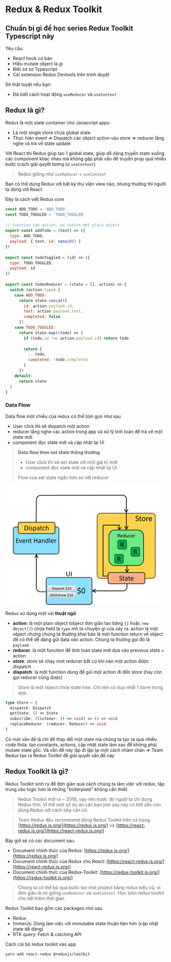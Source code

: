 # Redux & Redux Toolkit

## Chuẩn bị gì để học series Redux Toolkit Typescript này

Yêu cầu:

- React hook cơ bản
- Hiểu mutate object là gì
- Biết sơ sơ Typescript
- Cài extension Redux Devtools trên trình duyệt

Sẽ thật tuyệt nếu bạn:

- Đã biết cách hoạt động `useReducer` và `useContext`

## Redux là gì?

Redux là một state container cho Javascript apps.

- Là một single store chứa global state
- Thực hiện event => Dispatch các object action vào store => reducer lắng nghe và trả về state update

Với React thì Redux giúp tạo 1 global state, giúp dễ dàng truyền state xuống các component khác nhau mà không gặp phải vấn đề truyền prop quá nhiều bước (cách giải quyết tương tự `useContext`)

> Redux giống như `useReducer` + `useContext`

Bạn có thể dùng Redux với bất kỳ thư viện view nào, nhưng thường thì người ta dùng với React.

Đây là cách viết Redux core

```js
const ADD_TODO = 'ADD_TODO'
const TODO_TOGGLED = 'TODO_TOGGLED'

// function tạo action, nó return một plain object
export const addTodo = (text) => ({
  type: ADD_TODO,
  payload: { text, id: nanoid() }
})

export const todoToggled = (id) => ({
  type: TODO_TOGGLED,
  payload: id
})

export const todosReducer = (state = [], action) => {
  switch (action.type) {
    case ADD_TODO:
      return state.concat({
        id: action.payload.id,
        text: action.payload.text,
        completed: false
      })
    case TODO_TOGGLED:
      return state.map((todo) => {
        if (todo.id !== action.payload.id) return todo

        return {
          ...todo,
          completed: !todo.completed
        }
      })
    default:
      return state
  }
}
```

### Data Flow

Data flow một chiều của redux có thể tóm gọn như sau

- User click thì sẽ dispatch một action
- reducer lắng nghe các action trong app và xử lý tính toán để trả về một state mới
- component đọc state mới và cập nhật lại UI

> **Data flow theo set state thông thường**
>
> - User click thì sẽ set state với một giá trị mới
> - component đọc state mới và cập nhật lại UI
>
> Flow của set state ngắn hơn so với reducer

![Redux Data Flow](fe/State%20Management%20Library/redux-toolkit/ReduxDataFlowDiagram.gif)

Redux sử dụng một vài **thuật ngữ**

- **action**: là một plain object (object đơn giản tạo bằng `{}` hoặc `new Object()`) chứa field là `type` mô tả chuyện gì vừa xảy ra. action là một object nhưng chúng ta thường khai báo là một function return về object để có thể dễ dàng gửi data vào action. Chúng ta thường gọi đó là `payload`
- **reducer**: là một function để tính toán state mới dựa vào previous state + action
- **store**: store sẽ chạy root reducer bất cứ khi nào một action được dispatch
- **dispatch**: là một function dùng để gửi một action đi đến store (hay còn gọi reducer cũng được)

> Store là một object chứa state tree. Chỉ nên có duy nhất 1 store trong app.

```ts
type Store = {
  dispatch: Dispatch
  getState: () => State
  subscribe: (listener: () => void) => () => void
  replaceReducer: (reducer: Reducer) => void
}
```

Có một vấn đề là chỉ để thay đổi một state mà chúng ta tạo ra quá nhiều code thừa: tạo constants, actions, cập nhật state làm sao để không phải mutate state gốc. Và vấn đề này lặp đi lặp lại một cách nhàm chán => Team Redux tạo ra Redux Toolkit để giải quyết vấn đề này

## Redux Toolkit là gì?

Redux Toolkit sinh ra để đơn giản quá cách chúng ta làm việc với redux, tập trung vào logic hơn là những "boilerplate" không cần thiết.

> Redux Toolkit mới ra ~ 2018, vậy nên trước đó người ta chỉ dùng Redux thôi. Vì thế một số dự án các bạn join sau này có thể vẫn còn dùng Redux với cách tiếp cận cũ.

> Team Redux đều recommend dùng Redux Toolkit trên cả trang [https://redux.js.org/](https://redux.js.org/) và [https://react-redux.js.org/](https://react-redux.js.org/)

Bây giờ sẽ có các document sau:

- Document chính thức của Redux: [https://redux.js.org/](https://redux.js.org/)
- Document chính thức của Redux cho React: [https://react-redux.js.org/](https://react-redux.js.org/)
- Document chính thức của Redux-Toolkit: [https://redux-toolkit.js.org/](https://redux-toolkit.js.org/)

> Chúng ta có thể bỏ qua bước tạo một project bằng redux kiểu cũ, vì đơn giản là nó giống `useReducer` và `useContext`. Học luôn redux toolkit cho tiết kiệm thời gian

Redux Toolkit bao gồm các packages nhỏ sau

- Redux
- ImmerJs: Dùng làm việc với immutable state thuận tiện hơn (cập nhật state dễ dàng)
- RTK query: Fetch & catching API

Cách cài bộ redux toolkit vào app

```bash
yarn add react-redux @reduxjs/toolkit
```
